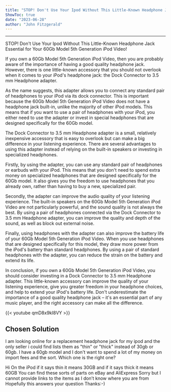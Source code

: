 ```yaml
---
title: "STOP! Don't Use Your Ipod Without This Little-Known Headphone Jack Essential for Your 60Gb Model 5th Generation iPod Video!"
ShowToc: true 
date: "2023-06-28"
author: "John Fitzgerald"
---
```

*****
STOP! Don't Use Your Ipod Without This Little-Known Headphone Jack Essential for Your 60Gb Model 5th Generation iPod Video!

If you own a 60Gb Model 5th Generation iPod Video, then you are probably aware of the importance of having a good quality headphone jack. However, there is one little-known accessory that you should not overlook when it comes to your iPod's headphone jack: the Dock Connector to 3.5 mm Headphone adapter.

As the name suggests, this adapter allows you to connect any standard pair of headphones to your iPod via its dock connector. This is important because the 60Gb Model 5th Generation iPod Video does not have a headphone jack built-in, unlike the majority of other iPod models. This means that if you want to use a pair of headphones with your iPod, you either need to use the adapter or invest in special headphones that are designed specifically for the 60Gb model.

The Dock Connector to 3.5 mm Headphone adapter is a small, relatively inexpensive accessory that is easy to overlook but can make a big difference in your listening experience. There are several advantages to using this adapter instead of relying on the built-in speakers or investing in specialized headphones.

Firstly, by using the adapter, you can use any standard pair of headphones or earbuds with your iPod. This means that you don't need to spend extra money on specialized headphones that are designed specifically for the 60Gb model. It also gives you the freedom to use headphones that you already own, rather than having to buy a new, specialized pair.

Secondly, the adapter can improve the audio quality of your listening experience. The built-in speakers on the 60Gb Model 5th Generation iPod Video are not particularly powerful, and the sound quality is not always the best. By using a pair of headphones connected via the Dock Connector to 3.5 mm Headphone adapter, you can improve the quality and depth of the sound, as well as block out external noise.

Finally, using headphones with the adapter can also improve the battery life of your 60Gb Model 5th Generation iPod Video. When you use headphones that are designed specifically for this model, they draw more power from the iPod's battery than standard headphones. By using a pair of standard headphones with the adapter, you can reduce the strain on the battery and extend its life.

In conclusion, if you own a 60Gb Model 5th Generation iPod Video, you should consider investing in a Dock Connector to 3.5 mm Headphone adapter. This little-known accessory can improve the quality of your listening experience, give you greater freedom in your headphone choices, and help to extend your iPod's battery life. Don't underestimate the importance of a good quality headphone jack – it's an essential part of any music player, and the right accessory can make all the difference.

{{< youtube qmD8x9kI8VY >}} 



## Chosen Solution
 I am looking online for a replacement headphone jack for my ipod and the only seller i could find lists them as "thin" or "thick" instead of 30gb or 60gb. I have a 60gb model and I don't want to spend a lot of my money on import fees and the sort. Which one is the right one?

 Hi
On the iPod if it says thin it means 30GB and if it says thick it means 60GB
You can find these sorts of parts on eBay and AliExpress
Sorry but I cannot provide links to the items as I don’t know where you are from
Hopefully this answers your question
Thanks:-)





